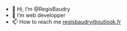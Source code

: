 - 👋 Hi, I’m @RegisBaudry
- 👀 I’m web developper
- 📫 How to reach me regisbaudry@outlook.fr

<!---
RegisBaudry/RegisBaudry is a ✨ special ✨ repository because its `README.md` (this file) appears on your GitHub profile.
You can click the Preview link to take a look at your changes.
--->
